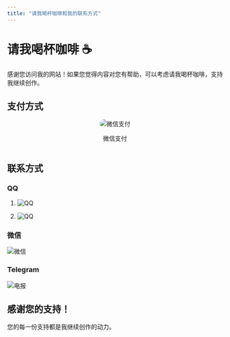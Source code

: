 ```yaml
---
title: "请我喝杯咖啡和我的联系方式"
---
```


# 请我喝杯咖啡 ☕

感谢您访问我的网站！如果您觉得内容对您有帮助，可以考虑请我喝杯咖啡，支持我继续创作。

## 支付方式

<div style="display: flex; justify-content: center; flex-wrap: wrap; gap: 20px;">
  <div style="text-align: center;">
    <img src="/assets/images/wepay.png" alt="微信支付" style="max-width: 200px; border-radius: 10px;">
    <p>微信支付</p>
  </div>
</div>




## 联系方式

### QQ

1. ![QQ](./assets/images/QQ1.jpg)

2. ![QQ](./assets/images/QQ2.jpg)

### 微信
![微信](./assets/images/wechat.png)

### Telegram
![电报](./assets/images/Telegram.jpg)


## 感谢您的支持！

您的每一份支持都是我继续创作的动力。
